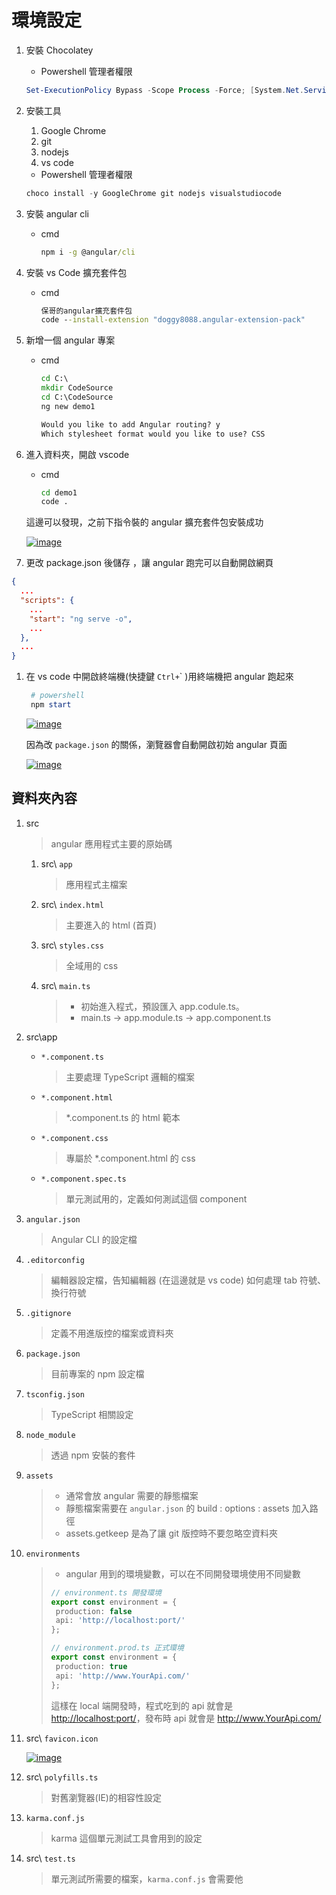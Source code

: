 # 環境設定

1. 安裝 Chocolatey

   - Powershell 管理者權限

   ```powershell
   Set-ExecutionPolicy Bypass -Scope Process -Force; [System.Net.ServicePointManager]::SecurityProtocol = [System.Net.ServicePointManager]::SecurityProtocol -bor 3072; iex ((New-Object System.Net.WebClient).DownloadString('https://chocolatey.org/install.ps1'))
   ```

1. 安裝工具

   1. Google Chrome
   1. git
   1. nodejs
   1. vs code

   - Powershell 管理者權限

   ```powershell
   choco install -y GoogleChrome git nodejs visualstudiocode
   ```

1. 安裝 angular cli

   - cmd

     ```cmd
     npm i -g @angular/cli
     ```

1. 安裝 vs Code 擴充套件包

   - cmd

     ```cmd
     保哥的angular擴充套件包
     code --install-extension "doggy8088.angular-extension-pack"
     ```

1. 新增一個 angular 專案

   - cmd

     ```cmd
     cd C:\
     mkdir CodeSource
     cd C:\CodeSource
     ng new demo1

     Would you like to add Angular routing? y
     Which stylesheet format would you like to use? CSS
     ```

1. 進入資料夾，開啟 vscode

   - cmd

     ```cmd
     cd demo1
     code .
     ```

   這邊可以發現，之前下指令裝的 angular 擴充套件包安裝成功

   [![image](https://user-images.githubusercontent.com/37999690/127256465-c020da75-c115-4a57-859a-1a92438cac1b.png "image")](https://user-images.githubusercontent.com/37999690/127256465-c020da75-c115-4a57-859a-1a92438cac1b.png)

1. 更改 package.json 後儲存 ，讓 angular 跑完可以自動開啟網頁

```json
{
  ...
  "scripts": {
    ...
    "start": "ng serve -o",
    ...
  },
  ...
}
```

1. 在 vs code 中開啟終端機(快捷鍵 `Ctrl+`\` )用終端機把 angular 跑起來

   ```powershell
    # powershell
    npm start
   ```

   [![image](https://user-images.githubusercontent.com/37999690/127257137-88633b68-dca6-4e86-8b16-1329c9c6cea7.png "image")](https://user-images.githubusercontent.com/37999690/127257137-88633b68-dca6-4e86-8b16-1329c9c6cea7.png)

   因為改 `package.json` 的關係，瀏覽器會自動開啟初始 angular 頁面

   [![image](https://user-images.githubusercontent.com/37999690/127256178-90d1aedf-4b55-4ff5-b593-e572f6de3d38.png "image")](https://user-images.githubusercontent.com/37999690/127256178-90d1aedf-4b55-4ff5-b593-e572f6de3d38.png)

## 資料夾內容

1. src

   > angular 應用程式主要的原始碼

   1. src\ `app`

      > 應用程式主檔案

   1. src\ `index.html`

      > 主要進入的 html (首頁)

   1. src\ `styles.css`

      > 全域用的 css

   1. src\ `main.ts`

      > - 初始進入程式，預設匯入 app.codule.ts。
      > - main.ts -> app.module.ts -> app.component.ts

1. src\app

   - `*.component.ts`

     > 主要處理 TypeScript 邏輯的檔案

   - `*.component.html`

     > \*.component.ts 的 html 範本

   - `*.component.css`

     > 專屬於 \*.component.html 的 css

   - `*.component.spec.ts`

     > 單元測試用的，定義如何測試這個 component

1. `angular.json`

   > Angular CLI 的設定檔

1. `.editorconfig`

   > 編輯器設定檔，告知編輯器 (在這邊就是 vs code) 如何處理 tab 符號、換行符號

1. `.gitignore`

   > 定義不用進版控的檔案或資料夾

1. `package.json`

   > 目前專案的 npm 設定檔

1. `tsconfig.json`

   > TypeScript 相關設定

1. `node_module`

   > 透過 npm 安裝的套件

1. `assets`

   > - 通常會放 angular 需要的靜態檔案
   > - 靜態檔案需要在 `angular.json` 的 build : options : assets 加入路徑
   > - assets\.getkeep 是為了讓 git 版控時不要忽略空資料夾

1. `environments`

   > - angular 用到的環境變數，可以在不同開發環境使用不同變數
   >
   > ```typescript
   > // environment.ts 開發環境
   > export const environment = {
   >  production: false
   >  api: 'http://localhost:port/'
   > };
   > ```
   >
   > ```typescript
   > // environment.prod.ts 正式環境
   > export const environment = {
   >  production: true
   >  api: 'http://www.YourApi.com/'
   > };
   > ```
   >
   > 這樣在 local 端開發時，程式吃到的 api 就會是 <http://localhost:port/>，發布時 api 就會是 <http://www.YourApi.com/>

1. src\ `favicon.icon`

   [![image](https://user-images.githubusercontent.com/37999690/127420930-746738b6-41ae-4a81-a3bb-053819212701.png "image")](https://user-images.githubusercontent.com/37999690/127420930-746738b6-41ae-4a81-a3bb-053819212701.png)

1. src\ `polyfills.ts`

   > 對舊瀏覽器(IE)的相容性設定

1. `karma.conf.js`

   > karma 這個單元測試工具會用到的設定

1. src\ `test.ts`

   > 單元測試所需要的檔案，`karma.conf.js` 會需要他

